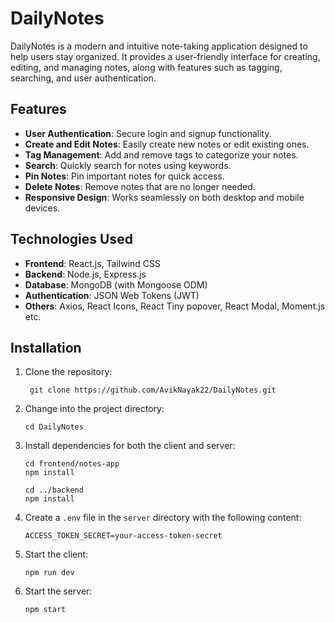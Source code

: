 # DailyNotes

DailyNotes is a modern and intuitive note-taking application designed to help users stay organized. It provides a user-friendly interface for creating, editing, and managing notes, along with features such as tagging, searching, and user authentication.
## Features

- **User Authentication**: Secure login and signup functionality.
- **Create and Edit Notes**: Easily create new notes or edit existing ones.
- **Tag Management**: Add and remove tags to categorize your notes.
- **Search**: Quickly search for notes using keywords.
- **Pin Notes**: Pin important notes for quick access.
- **Delete Notes**: Remove notes that are no longer needed.
- **Responsive Design**: Works seamlessly on both desktop and mobile devices.

## Technologies Used

- **Frontend**: React.js, Tailwind CSS
- **Backend**: Node.js, Express.js
- **Database**: MongoDB (with Mongoose ODM)
- **Authentication**: JSON Web Tokens (JWT)
- **Others**: Axios, React Icons, React Tiny popover, React Modal, Moment.js etc.

## Installation

1. Clone the repository:
   
   ```
    git clone https://github.com/AvikNayak22/DailyNotes.git
   ```
2. Change into the project directory: 
   ```
   cd DailyNotes
   ```
3. Install dependencies for both the client and server:
   ```
   cd frontend/notes-app
   npm install
   ```
   ```
   cd ../backend
   npm install
   ```
4. Create a `.env` file in the `server` directory with the following content:
   ```
   ACCESS_TOKEN_SECRET=your-access-token-secret
   ```
5. Start the client:
   ```
   npm run dev
   ```
6. Start the server:
   ```
   npm start
   ```
